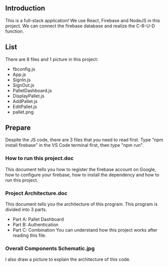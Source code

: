 ## Introduction
This is a full-stack application!
We use React, Firebase and NodeJS in this project.
We can connect the firebase database and realize the C-R-U-D function.

## List
There are 8 files and 1 picture in this project:
- fbconfig.js
- App.js
- SignIn.js
- SignOut.js
- PalletDashboard.js
- DisplayPallet.js
- AddPallet.js
- EditPallet.js
- pallet.png

## Prepare
Despite the JS code, there are 3 files that you need to read first.
Type “npm install firebase" in the VS Code terminal first, then type "npm run". 

### How to run this project.doc

This document tells you how to register the firebase account on Google, 
how to configure your firebase, how to install the dependency and
how to run this project.

### Project Architecture.doc
 
This document tells you the architecture of this program.
This program is divided into 3 parts.
- Part A: Pallet Dashboard
- Part B: Authentication
- Part C: Combination
You can understand how this project works after reading this file.

### Overall Components Schematic.jpg

I also draw a picture to explain the architecture of this code.
